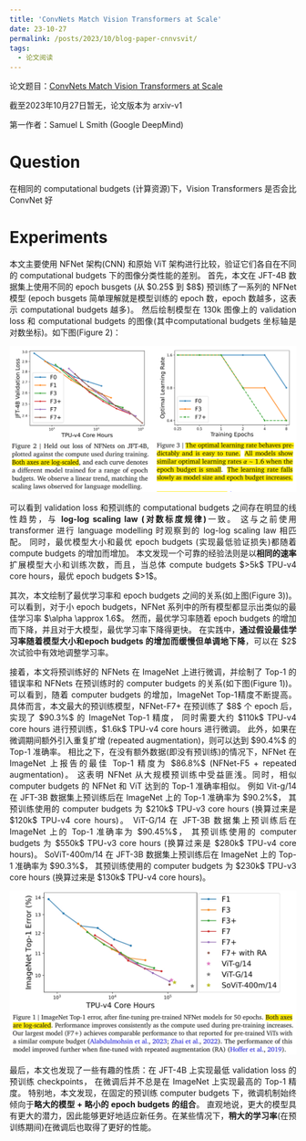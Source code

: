 ```yaml
---
title: 'ConvNets Match Vision Transformers at Scale'
date: 23-10-27
permalink: /posts/2023/10/blog-paper-cnnvsvit/
tags:
  - 论文阅读
---
```


<p style="text-align:justify; text-justify:inter-ideograph;"> 论文题目：<a href="https://arxiv.org/abs/2310.16764" target="_blank" title="CNN vs ViT">ConvNets Match Vision Transformers at Scale</a></p>

<p style="text-align:justify; text-justify:inter-ideograph;">截至2023年10月27日暂无，论文版本为 arxiv-v1</p>

第一作者：Samuel L Smith (Google DeepMind)

Question
===

<p style="text-align:justify; text-justify:inter-ideograph;">在相同的 computational budgets (计算资源)下，Vision Transformers 是否会比 ConvNet 好</p>

Experiments
===

<p style="text-align:justify; text-justify:inter-ideograph;">本文主要使用 NFNet 架构(CNN) 和原始 ViT 架构进行比较，验证它们各自在不同的 computational budgets 下的图像分类性能的差别。
首先，本文在 JFT-4B 数据集上使用不同的 epoch busgets (从 $0.25$ 到 $8$) 预训练了一系列的 NFNet 模型
(epoch busgets 简单理解就是模型训练的 epoch 数，epoch 数越多，这表示 computational budgets 越多)。
然后绘制模型在 130k 图像上的 validation loss 和 computational budgets 的图像(其中computational budgets 坐标轴是对数坐标)。如下图(Figure 2)：</p>

![validation loss](/images/paper_CNNvsViT_validation_loss.png)

<p style="text-align:justify; text-justify:inter-ideograph;">可以看到 validation loss 和预训练的 computational budgets 之间存在明显的线性趋势，与 <b>log-log scaling law (对数标度规律)</b>一致。
这与之前使用 transformer 进行 language modelling 时观察到的 log-log scaling law 相匹配。
同时，最优模型大小和最优 epoch budgets (实现最低验证损失)都随着 compute budgets 的增加而增加。
本文发现一个可靠的经验法则是以<b>相同的速率</b>扩展模型大小和训练次数，而且，当总体 compute budgets $>5k$ TPU-v4 core hours，最优 epoch budgets $>1$。</p>

<p style="text-align:justify; text-justify:inter-ideograph;">其次，本文绘制了最优学习率和 epoch budgets 之间的关系(如上图(Figure 3))。
可以看到，对于小 epoch budgets，NFNet 系列中的所有模型都显示出类似的最佳学习率 $\alpha \approx 1.6$。
然而，最优学习率随着 epoch budgets 的增加而下降，并且对于大模型，最优学习率下降得更快。
在实践中，<b>通过假设最佳学习率随着模型大小和epoch budgets 的增加而缓慢但单调地下降</b>，可以在 $2$ 次试验中有效地调整学习率。</p>

<p style="text-align:justify; text-justify:inter-ideograph;">接着，本文将预训练好的 NFNets 在 ImageNet 上进行微调，并绘制了 Top-1 的错误率和 NFNets 在预训练时的 computer budgets 的关系(如下图(Figure 1))。
可以看到，随着 computer budgets 的增加，ImageNet Top-1精度不断提高。
具体而言，本文最大的预训练模型，NFNet-F7+ 在预训练了 $8$ 个 epoch 后，实现了 $90.3%$ 的 ImageNet Top-1 精度，
同时需要大约 $110k$ TPU-v4 core hours 进行预训练，$1.6k$ TPU-v4 core hours 进行微调。
此外，如果在微调期间额外引入重复扩增 (repeated augmentation)，则可以达到 $90.4%$ 的 Top-1 准确率。
相比之下，在没有额外数据(即没有预训练)的情况下，NFNet 在 ImageNet 上报告的最佳 Top-1 精度为 $86.8%$ (NFNet-F5 + repeated augmentation)。
这表明 NFNet 从大规模预训练中受益匪浅。同时，相似 computer budgets 的 NFNet 和 ViT 达到的 Top-1 准确率相似。
例如 Vit-g/14 在 JFT-3B 数据集上预训练后在 ImageNet 上的 Top-1 准确率为 $90.2%$，
其预训练使用的 computer budgets 为 $210k$ TPU-v3 core hours (换算过来是 $120k$ TPU-v4 core hours)。
ViT-G/14 在 JFT-3B 数据集上预训练后在 ImageNet 上的 Top-1 准确率为 $90.45%$，
其预训练使用的 computer budgets 为 $550k$ TPU-v3 core hours (换算过来是 $280k$ TPU-v4 core hours)。
SoViT-400m/14 在 JFT-3B 数据集上预训练后在 ImageNet 上的 Top-1 准确率为 $90.3%$，
其预训练使用的 computer budgets 为 $230k$ TPU-v3 core hours (换算过来是 $130k$ TPU-v4 core hours)。</p>

![fine tuning](/images/paper_CNNvsVit_finetuning.png)

<p style="text-align:justify; text-justify:inter-ideograph;">最后，本文也发现了一些有趣的性质：在 JFT-4B 上实现最低 validation loss 的预训练 checkpoints，
在微调后并不总是在 ImageNet 上实现最高的 Top-1 精度。
特别地，本文发现，在固定的预训练 computer budgets 下，微调机制始终倾向于<b>略大的模型 + 略小的 epoch budgets 的组合</b>。
直观地说，更大的模型具有更大的潜力，因此能够更好地适应新任务。在某些情况下，<b>稍大的学习率</b>(在预训练期间)在微调后也取得了更好的性能。</p>